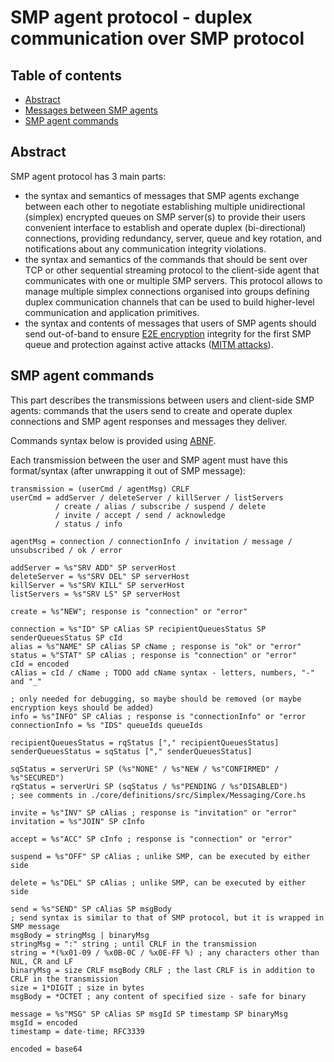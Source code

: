 # SMP agent protocol - duplex communication over SMP protocol

## Table of contents

- [Abstract](#abstract)
- [Messages between SMP agents](#messages-between-smp-agents)
- [SMP agent commands](#smp-agent-commands)

## Abstract

SMP agent protocol has 3 main parts:
- the syntax and semantics of messages that SMP agents exchange between each other to negotiate establishing multiple unidirectional (simplex) encrypted queues on SMP server(s) to provide their users convenient interface to establish and operate duplex (bi-directional) connections, providing redundancy, server, queue and key rotation, and notifications about any communication integrity violations.
- the syntax and semantics of the commands that should be sent over TCP or other sequential streaming protocol to the client-side agent that communicates with one or multiple SMP servers. This protocol allows to manage multiple simplex connections organised into groups defining duplex communication channels that can be used to build higher-level communication and application primitives.
- the syntax and contents of messages that users of SMP agents should send out-of-band to ensure [E2E encryption][1] integrity for the first SMP queue and protection against active attacks ([MITM attacks][2]).

## SMP agent commands

This part describes the transmissions between users and client-side SMP agents: commands that the users send to create and operate duplex connections and SMP agent responses and messages they deliver.

Commands syntax below is provided using [ABNF][1].

Each transmission between the user and SMP agent must have this format/syntax
(after unwrapping it out of SMP message):

```abnf
transmission = (userCmd / agentMsg) CRLF
userCmd = addServer / deleteServer / killServer / listServers
          / create / alias / subscribe / suspend / delete
          / invite / accept / send / acknowledge
          / status / info

agentMsg = connection / connectionInfo / invitation / message / unsubscribed / ok / error

addServer = %s"SRV ADD" SP serverHost
deleteServer = %s"SRV DEL" SP serverHost
killServer = %s"SRV KILL" SP serverHost
listServers = %s"SRV LS" SP serverHost

create = %s"NEW"; response is "connection" or "error"

connection = %s"ID" SP cAlias SP recipientQueuesStatus SP senderQueuesStatus SP cId
alias = %s"NAME" SP cAlias SP cName ; response is "ok" or "error"
status = %"STAT" SP cAlias ; response is "connection" or "error"
cId = encoded
cAlias = cId / cName ; TODO add cName syntax - letters, numbers, "-" and "_"

; only needed for debugging, so maybe should be removed (or maybe encryption keys should be added)
info = %s"INFO" SP cAlias ; response is "connectionInfo" or "error
connectionInfo = %s "IDS" queueIds queueIds

recipientQueuesStatus = rqStatus ["," recipientQueuesStatus]
senderQueuesStatus = sqStatus ["," senderQueuesStatus]

sqStatus = serverUri SP (%s"NONE" / %s"NEW / %s"CONFIRMED" / %s"SECURED")
rqStatus = serverUri SP (sqStatus / %s"PENDING / %s"DISABLED")
; see comments in ./core/definitions/src/Simplex/Messaging/Core.hs

invite = %s"INV" SP cAlias ; response is "invitation" or "error"
invitation = %s"JOIN" SP cInfo

accept = %s"ACC" SP cInfo ; response is "connection" or "error"

suspend = %s"OFF" SP cAlias ; unlike SMP, can be executed by either side

delete = %s"DEL" SP cAlias ; unlike SMP, can be executed by either side

send = %s"SEND" SP cAlias SP msgBody
; send syntax is similar to that of SMP protocol, but it is wrapped in SMP message
msgBody = stringMsg | binaryMsg
stringMsg = ":" string ; until CRLF in the transmission
string = *(%x01-09 / %x0B-0C / %x0E-FF %) ; any characters other than NUL, CR and LF
binaryMsg = size CRLF msgBody CRLF ; the last CRLF is in addition to CRLF in the transmission
size = 1*DIGIT ; size in bytes
msgBody = *OCTET ; any content of specified size - safe for binary

message = %s"MSG" SP cAlias SP msgId SP timestamp SP binaryMsg
msgId = encoded
timestamp = date-time; RFC3339

encoded = base64
```

[1]: https://en.wikipedia.org/wiki/End-to-end_encryption
[2]: https://en.wikipedia.org/wiki/Man-in-the-middle_attack
[3]: https://tools.ietf.org/html/rfc5234
